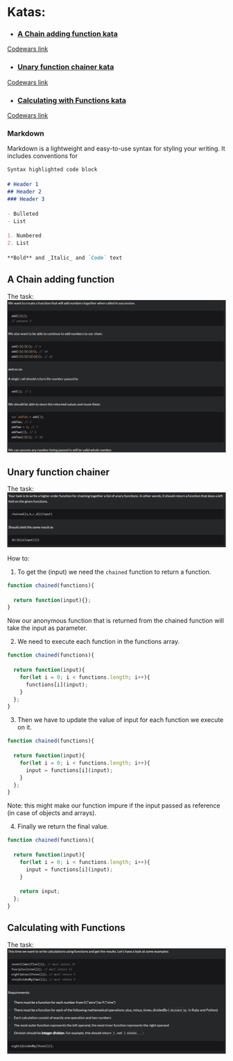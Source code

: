 # Katas:
- ### [A Chain adding function kata](#a-chain-adding-function)
[Codewars link](https://www.codewars.com/kata/539a0e4d85e3425cb0000a88)
- ### [Unary function chainer kata](#unary-function-chainer)
[Codewars link](https://www.codewars.com/kata/54ca3e777120b56cb6000710)
- ### [Calculating with Functions kata](#calculating_with_functions)
[Codewars link](https://www.codewars.com/kata/525f3eda17c7cd9f9e000b39)

### Markdown

Markdown is a lightweight and easy-to-use syntax for styling your writing. It includes conventions for

```markdown
Syntax highlighted code block

# Header 1
## Header 2
### Header 3

- Bulleted
- List

1. Numbered
2. List

**Bold** and _Italic_ and `Code` text
```

## A Chain adding function

The task:
![Image](https://raw.githubusercontent.com/dstn3422/dstn3422.github.io/main/assets/chain.png)

## Unary function chainer

The task:
![Image](https://raw.githubusercontent.com/dstn3422/dstn3422.github.io/main/assets/unary.png)

How to:
1. To get the (input) we need the `chained` function to return a function.
```javascript
function chained(functions){

  return function(input){};
}
```
Now our anonymous function that is returned from the chained function will take the input as parameter.

2. We need to execute each function in the functions array.
```javascript
function chained(functions){

  return function(input){
    for(let i = 0; i < functions.length; i++){
      functions[i](input);
    }
  };
}
```
3. Then we have to update the value of input for each function we execute on it.
```javascript
function chained(functions){

  return function(input){
    for(let i = 0; i < functions.length; i++){
      input = functions[i](input);
    }
  };
}
```
Note: this might make our function impure if the input passed as reference (in case of objects and arrays).

4. Finally we return the final value.
```javascript
function chained(functions){

  return function(input){
    for(let i = 0; i < functions.length; i++){
      input = functions[i](input);
    }
    
    return input;
  };
}
```
## Calculating with Functions

The task:
![Image](https://raw.githubusercontent.com/dstn3422/dstn3422.github.io/main/assets/calc.png)
